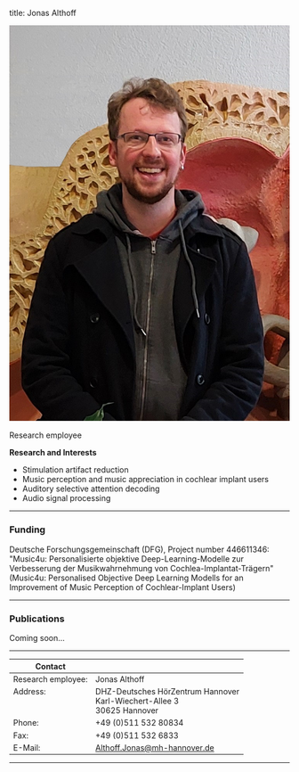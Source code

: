 title: Jonas Althoff
<!--- publications_src:sina.bib --->


![Jonas Althoff](jonas.jpg)


Research employee	


**Research and Interests**

* Stimulation artifact reduction
* Music perception and music appreciation in cochlear implant users
* Auditory selective attention decoding
* Audio signal processing

---

### Funding
Deutsche Forschungsgemeinschaft (DFG), Project number 446611346:
"Music4u: Personalisierte objektive Deep-Learning-Modelle zur Verbesserung der Musikwahrnehmung von Cochlea-Implantat-Trägern"
(Music4u: Personalised Objective Deep Learning Modells for an Improvement of Music Perception of Cochlear-Implant Users)

---

### Publications
Coming soon...


---

| Contact                 |                            |
| ------------------------|--------------------------- |
| Research employee:<br>          | Jonas Althoff|
| Address: <br><br><br>   | DHZ-Deutsches HörZentrum Hannover<br> Karl-Wiechert-Allee 3 <br> 30625 Hannover |
| Phone:                  | +49 (0)511 532 80834 |
| Fax:                    | +49 (0)511 532 6833 |
| E-Mail:                 |<Althoff.Jonas@mh-hannover.de>|

---
    


